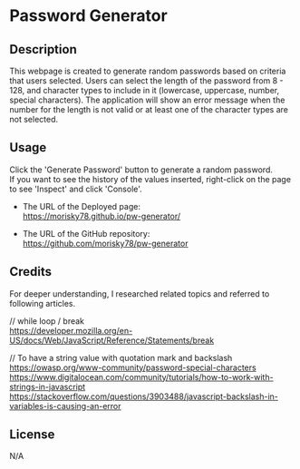 # Password Generator

## Description

This webpage is created to generate random passwords based on criteria that users selected. Users can select the length of the password from 8 - 128, and character types to include in it (lowercase, uppercase, number, special characters). The application will show an error message when the number for the length is not valid or at least one of the character types are not selected.


## Usage
Click the 'Generate Password' button to generate a random password.  
If you want to see the history of the values inserted, right-click on the page to see 'Inspect' and click 'Console'.

- The URL of the Deployed page:   
https://morisky78.github.io/pw-generator/  

- The URL of the GitHub repository:    
https://github.com/morisky78/pw-generator    



## Credits
For deeper understanding, I researched related topics and referred to following articles.  

// while loop / break  
https://developer.mozilla.org/en-US/docs/Web/JavaScript/Reference/Statements/break  

// To have a string value with quotation mark and backslash  
https://owasp.org/www-community/password-special-characters  
https://www.digitalocean.com/community/tutorials/how-to-work-with-strings-in-javascript  
https://stackoverflow.com/questions/3903488/javascript-backslash-in-variables-is-causing-an-error  


## License
N/A



